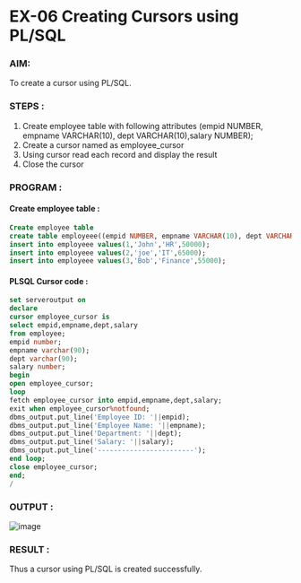 # EX-06 Creating Cursors using PL/SQL

### AIM:
To create a cursor using PL/SQL.

### STEPS :
1. Create employee table with following attributes (empid NUMBER, empname VARCHAR(10), dept VARCHAR(10),salary NUMBER);
2. Create a cursor named as employee_cursor
3. Using cursor read each record and display the result
4. Close the cursor

### PROGRAM :
#### Create employee table :
```sql
Create employee table
create table employeee((empid NUMBER, empname VARCHAR(10), dept VARCHAR(10),salary NUMBER);
insert into employeee values(1,'John','HR',50000);
insert into employeee values(2,'joe','IT',65000);
insert into employeee values(3,'Bob','Finance',55000);
```
#### PLSQL Cursor code :
```sql
set serveroutput on 
declare
cursor employee_cursor is
select empid,empname,dept,salary
from employee;
empid number;
empname varchar(90);
dept varchar(90);
salary number;
begin
open employee_cursor;
loop
fetch employee_cursor into empid,empname,dept,salary;
exit when employee_cursor%notfound;
dbms_output.put_line('Employee ID: '||empid);
dbms_output.put_line('Employee Name: '||empname);
dbms_output.put_line('Department: '||dept);
dbms_output.put_line('Salary: '||salary);
dbms_output.put_line('------------------------');
end loop;
close employee_cursor;
end;
/
```
### OUTPUT :
![image](https://github.com/ROHITJAIND/EX-6-Creating-Cursors-using-PL-SQL/assets/118707073/d128b2d0-f16f-4c4e-92d0-1630d0e2f0b8)
### RESULT :
Thus a cursor using PL/SQL is created successfully.
